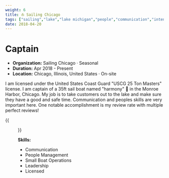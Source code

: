 ```yaml
---
weight: 6
title: ⛵ Sailing Chicago
tags: ["sailing","lake","lake michigan","people","communication","intense","license"]
date: 2018-04-20
---
```

# Captain

- **Organization:** Sailing Chicago · Seasonal
- **Duration:** Apr 2018 - Present
- **Location:** Chicago, Illinois, United States · On-site

I am licensed under the United States Coast Guard "USCG 25 Ton Masters" license. I am captain of a 35ft sail boat named "harmony" 🌅 in the Monroe Harbor, Chicago. My job is to take customers out to the lake and make sure they have a good and safe time. Communication and peoples skills are very important here. One notable accomplishment is my review rate with multiple perfect reviews!

{{<figure src="/img/sailing.jpg" caption="Picture I was able to take while sailing on Lake Michigan">}}

**Skills:**

- Communication
- People Management
- Small Boat Operations
- Leadership
- Licensed